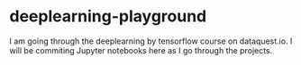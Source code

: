 # deeplearning-playground

I am going through the deeplearning by tensorflow course on dataquest.io.
I will be commiting Jupyter notebooks here as I go through the projects.
